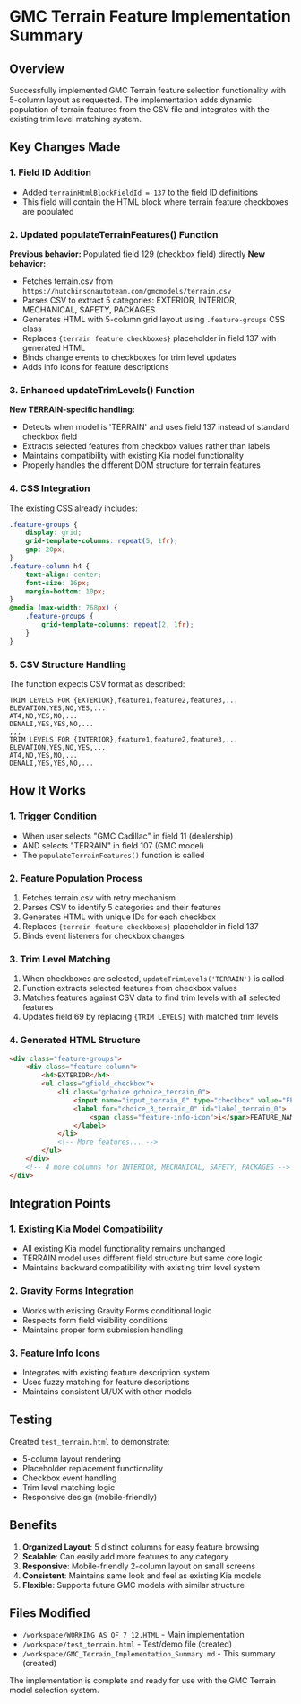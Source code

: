 # GMC Terrain Feature Implementation Summary

## Overview
Successfully implemented GMC Terrain feature selection functionality with 5-column layout as requested. The implementation adds dynamic population of terrain features from the CSV file and integrates with the existing trim level matching system.

## Key Changes Made

### 1. Field ID Addition
- Added `terrainHtmlBlockFieldId = 137` to the field ID definitions
- This field will contain the HTML block where terrain feature checkboxes are populated

### 2. Updated populateTerrainFeatures() Function
**Previous behavior:** Populated field 129 (checkbox field) directly
**New behavior:** 
- Fetches terrain.csv from `https://hutchinsonautoteam.com/gmcmodels/terrain.csv`
- Parses CSV to extract 5 categories: EXTERIOR, INTERIOR, MECHANICAL, SAFETY, PACKAGES
- Generates HTML with 5-column grid layout using `.feature-groups` CSS class
- Replaces `{terrain feature checkboxes}` placeholder in field 137 with generated HTML
- Binds change events to checkboxes for trim level updates
- Adds info icons for feature descriptions

### 3. Enhanced updateTrimLevels() Function
**New TERRAIN-specific handling:**
- Detects when model is 'TERRAIN' and uses field 137 instead of standard checkbox field
- Extracts selected features from checkbox values rather than labels
- Maintains compatibility with existing Kia model functionality
- Properly handles the different DOM structure for terrain features

### 4. CSS Integration
The existing CSS already includes:
```css
.feature-groups {
    display: grid;
    grid-template-columns: repeat(5, 1fr);
    gap: 20px;
}
.feature-column h4 {
    text-align: center;
    font-size: 16px;
    margin-bottom: 10px;
}
@media (max-width: 768px) {
    .feature-groups {
        grid-template-columns: repeat(2, 1fr);
    }
}
```

### 5. CSV Structure Handling
The function expects CSV format as described:
```
TRIM LEVELS FOR {EXTERIOR},feature1,feature2,feature3,...
ELEVATION,YES,NO,YES,...
AT4,NO,YES,NO,...
DENALI,YES,YES,NO,...
,,,
TRIM LEVELS FOR {INTERIOR},feature1,feature2,feature3,...
ELEVATION,YES,NO,YES,...
AT4,NO,YES,NO,...
DENALI,YES,YES,NO,...
```

## How It Works

### 1. Trigger Condition
- When user selects "GMC Cadillac" in field 11 (dealership)
- AND selects "TERRAIN" in field 107 (GMC model)
- The `populateTerrainFeatures()` function is called

### 2. Feature Population Process
1. Fetches terrain.csv with retry mechanism
2. Parses CSV to identify 5 categories and their features
3. Generates HTML with unique IDs for each checkbox
4. Replaces `{terrain feature checkboxes}` placeholder in field 137
5. Binds event listeners for checkbox changes

### 3. Trim Level Matching
1. When checkboxes are selected, `updateTrimLevels('TERRAIN')` is called
2. Function extracts selected features from checkbox values
3. Matches features against CSV data to find trim levels with all selected features
4. Updates field 69 by replacing `{TRIM LEVELS}` with matched trim levels

### 4. Generated HTML Structure
```html
<div class="feature-groups">
    <div class="feature-column">
        <h4>EXTERIOR</h4>
        <ul class="gfield_checkbox">
            <li class="gchoice gchoice_terrain_0">
                <input name="input_terrain_0" type="checkbox" value="FEATURE_NAME" id="choice_3_terrain_0" data-category="EXTERIOR">
                <label for="choice_3_terrain_0" id="label_terrain_0">
                    <span class="feature-info-icon">i</span>FEATURE_NAME
                </label>
            </li>
            <!-- More features... -->
        </ul>
    </div>
    <!-- 4 more columns for INTERIOR, MECHANICAL, SAFETY, PACKAGES -->
</div>
```

## Integration Points

### 1. Existing Kia Model Compatibility
- All existing Kia model functionality remains unchanged
- TERRAIN model uses different field structure but same core logic
- Maintains backward compatibility with existing trim level system

### 2. Gravity Forms Integration
- Works with existing Gravity Forms conditional logic
- Respects form field visibility conditions
- Maintains proper form submission handling

### 3. Feature Info Icons
- Integrates with existing feature description system
- Uses fuzzy matching for feature descriptions
- Maintains consistent UI/UX with other models

## Testing
Created `test_terrain.html` to demonstrate:
- 5-column layout rendering
- Placeholder replacement functionality
- Checkbox event handling
- Trim level matching logic
- Responsive design (mobile-friendly)

## Benefits
1. **Organized Layout**: 5 distinct columns for easy feature browsing
2. **Scalable**: Can easily add more features to any category
3. **Responsive**: Mobile-friendly 2-column layout on small screens
4. **Consistent**: Maintains same look and feel as existing Kia models
5. **Flexible**: Supports future GMC models with similar structure

## Files Modified
- `/workspace/WORKING AS OF 7 12.HTML` - Main implementation
- `/workspace/test_terrain.html` - Test/demo file (created)
- `/workspace/GMC_Terrain_Implementation_Summary.md` - This summary (created)

The implementation is complete and ready for use with the GMC Terrain model selection system.